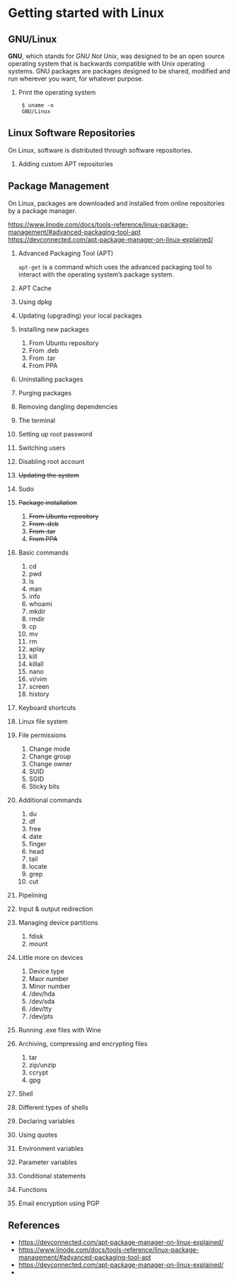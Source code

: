 # Getting started with Linux

## GNU/Linux

**GNU**, which stands for *GNU Not Unix*, was designed to be an open source operating system that is backwards compatible with Unix operating systems. GNU packages are packages designed to be shared, modified and run wherever you want, for whatever purpose.

1. Print the operating system

        $ uname -o
        GNU/Linux


## Linux Software Repositories

On Linux, software is distributed through software repositories.

1. Adding custom APT repositories

## Package Management

On Linux, packages are downloaded and installed from online repositories by a package manager.

https://www.linode.com/docs/tools-reference/linux-package-management/#advanced-packaging-tool-apt
https://devconnected.com/apt-package-manager-on-linux-explained/

1. Advanced Packaging Tool (APT)

    `apt-get` is a command which uses the advanced packaging tool to interact with the operating system’s package system.

2. APT Cache

3. Using dpkg

4. Updating (upgrading) your local packages

5. Installing new packages

   1. From Ubuntu repository
   2. From .deb
   3. From .tar
   4. From PPA

6. Uninstalling packages

7. Purging packages

8. Removing dangling dependencies









9.  The terminal
   1. Setting up root password
   2. Switching users
   3. Disabling root account
   4. ~~Updating the system~~
   5. Sudo
   6. ~~Package installation~~
      1. ~~From Ubuntu repository~~
      2. ~~From .deb~~
      3. ~~From .tar~~
      4. ~~From PPA~~
   7. Basic commands
      1. cd
      2. pwd
      3. ls
      4. man
      5. info
      6. whoami
      7. mkdir
      8. rmdir
      9. cp
      10. mv
      11. rm
      12. aplay
      13. kill
      14. killall
      15. nano
      16. vi/vim
      17. screen
      18. history
   8. Keyboard shortcuts
   9.  Linux file system
   10. File permissions
       1.  Change mode
       2.  Change group
       3.  Change owner
       4.  SUID
       5.  SGID
       6.  Sticky bits
   11. Additional commands
       1.  du
       2.  df
       3.  free
       4.  date
       5.  finger
       6.  head
       7.  tail
       8.  locate
       9.  grep
       10. cut
   12. Pipelining
   13. Input & output redirection
   14. Managing device partitions
       1.  fdisk
       2.  mount
   15. Little more on devices
       1.  Device type
       2.  Maor number
       3.  Minor number
       4.  /dev/hda
       5.  /dev/sda
       6.  /dev/tty
       7.  /dev/pts
   16. Running .exe files with Wine
   17. Archiving, compressing and encrypting files
       1.  tar
       2.  zip/unzip
       3.  ccrypt
       4.  gpg
10. Shell
   18. Different types of shells
   19. Declaring variables
   20. Using quotes
   21. Environment variables
   22. Parameter variables
   23. Conditional statements
   24. Functions
11. Email encryption using PGP


## References

* https://devconnected.com/apt-package-manager-on-linux-explained/
* https://www.linode.com/docs/tools-reference/linux-package-management/#advanced-packaging-tool-apt
* https://devconnected.com/apt-package-manager-on-linux-explained/
* 

